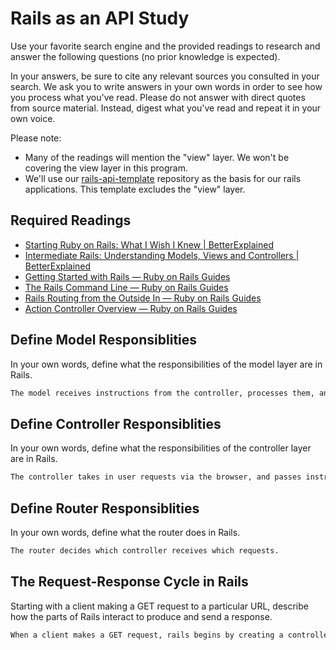 # Rails as an API Study

Use your favorite search engine and the provided readings to research and answer
the following questions (no prior knowledge is expected).

In your answers, be sure to cite any relevant sources you consulted in your
search. We ask you to write answers in your own words in order to see how you
process what you've read. Please do not answer with direct quotes from source
material. Instead, digest what you've read and repeat it in your own voice.

Please note:

-   Many of the readings will mention the "view" layer. We won't be covering the
    view layer in this program.
-   We'll use our [rails-api-template](/ga-wdi-boston/rails-api-template)
    repository as the basis for our rails applications.
    This template excludes the "view" layer.

## Required Readings

-   [Starting Ruby on Rails: What I Wish I Knew | BetterExplained](http://betterexplained.com/articles/starting-ruby-on-rails-what-i-wish-i-knew/)
-   [Intermediate Rails: Understanding Models, Views and Controllers | BetterExplained](http://betterexplained.com/articles/intermediate-rails-understanding-models-views-and-controllers/)
-   [Getting Started with Rails — Ruby on Rails Guides](http://guides.rubyonrails.org/getting_started.html)
-   [The Rails Command Line — Ruby on Rails Guides](http://guides.rubyonrails.org/command_line.html)
-   [Rails Routing from the Outside In — Ruby on Rails Guides](http://guides.rubyonrails.org/routing.html)
-   [Action Controller Overview — Ruby on Rails Guides](http://guides.rubyonrails.org/action_controller_overview.html)

## Define Model Responsiblities

In your own words, define what the responsibilities of the model layer are in
Rails.

```md
The model receives instructions from the controller, processes them, and talks to the database. Most of the logical structure of the app should live in the model.
```

## Define Controller Responsiblities

In your own words, define what the responsibilities of the controller layer are
in Rails.

```md
The controller takes in user requests via the browser, and passes instructions to both the model and the view.
```

## Define Router Responsiblities

In your own words, define what the router does in Rails.

```md
The router decides which controller receives which requests.
```

## The Request-Response Cycle in Rails

Starting with a client making a GET request to a particular URL, describe how
the parts of Rails interact to produce and send a response.

```md
When a client makes a GET request, rails begins by creating a controller to handle the request, based on the URL. The controller will then process the request via one of its methods associated with that request, and also display a view associated with the URL.
```

